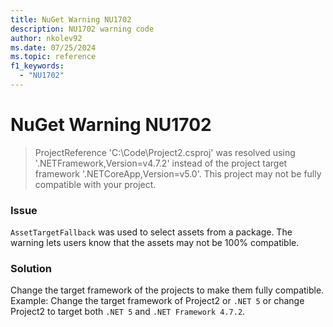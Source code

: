 ```yaml
---
title: NuGet Warning NU1702
description: NU1702 warning code
author: nkolev92
ms.date: 07/25/2024
ms.topic: reference
f1_keywords: 
  - "NU1702"
---
```


# NuGet Warning NU1702

> ProjectReference 'C:\Code\Project2.csproj' was resolved using '.NETFramework,Version=v4.7.2' instead of the project target framework '.NETCoreApp,Version=v5.0'.
> This project may not be fully compatible with your project.

### Issue

`AssetTargetFallback` was used to select assets from a package. The warning lets users know that the assets may not be 100% compatible.

### Solution

Change the target framework of the projects to make them fully compatible.
Example: Change the target framework of Project2 or `.NET 5` or change Project2 to target both `.NET 5` and `.NET Framework 4.7.2`.
